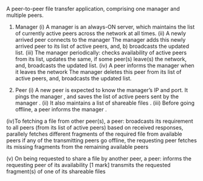 A peer-to-peer file transfer application, comprising one manager and multiple peers.

1. Manager
(i) A manager is an always-ON server, which maintains the list of currently active peers across the network at all times.
(ii) A newly arrived peer connects to the manager
 The manager adds this newly arrived peer to its list of active peers, and, 
      b)   broadcasts the updated list.
(iii) The manager periodically:
 checks availability of active peers from its list, 
 updates the same, if some peer(s) leave(s) the network, and,
 broadcasts the updated list.
(iv) A peer informs the manager when it leaves the network
 The manager deletes this peer from its list of active peers, and,
 broadcasts the updated list.

2. Peer
(i) A new peer is expected to know the manager’s IP and port. It pings the manager , and saves the list of active peers sent by the manager . 
(ii) It also maintains a list of shareable files .
(iii) Before going offline, a peer informs the manager .

(iv)To fetching a file from other peer(s), a peer:
 broadcasts its requirement to all peers (from its list of active peers)
 based on received responses, parallely fetches different fragments of the required file from available peers
 if any of the transmitting peers go offline, the requesting peer fetches its missing fragments from the remaining available peers

(v) On being requested to share a file by another peer, a peer:
 informs the requesting peer of its availability
[1 mark] transmits the requested fragment(s) of one of its shareable files
